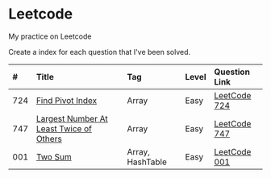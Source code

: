 # Leetcode
My practice on Leetcode



Create a index for each question that I've been solved.


|#   | Title                                | Tag                           | Level      | Question Link        |
|:---| :------------------------------------| :---------------------------- | :----------| :------------------- |
|724 | [Find Pivot Index][724]              | Array                         | Easy       | [LeetCode 724][724q] |
|747 | [Largest Number At Least Twice of Others][747]| Array                | Easy       | [LeetCode 747][747q] |
|001 | [Two Sum][001]  | Array, HashTable | Easy | [LeetCode 001][001q] 


<!--
Question Link reference:
-->

[724q]: https://leetcode.com/problems/find-pivot-index/description/
[747q]: https://leetcode.com/problems/largest-number-at-least-twice-of-others/description/
[001q]: https://leetcode.com/problems/two-sum/description/


<!--
Source code reference:
-->

[724]: https://github.com/dailiang18bb/Leetcode/blob/master/src/java/No_724_Find_Pivot_Index/Solution.java
[747]: https://github.com/dailiang18bb/Leetcode/blob/master/src/java/No_747_Largest_Number_At_Least_Twice_of_Others/Solution.java
[001]: https://github.com/dailiang18bb/Leetcode/blob/master/src/algorithm/No_1_TwoSum/Solution.java
